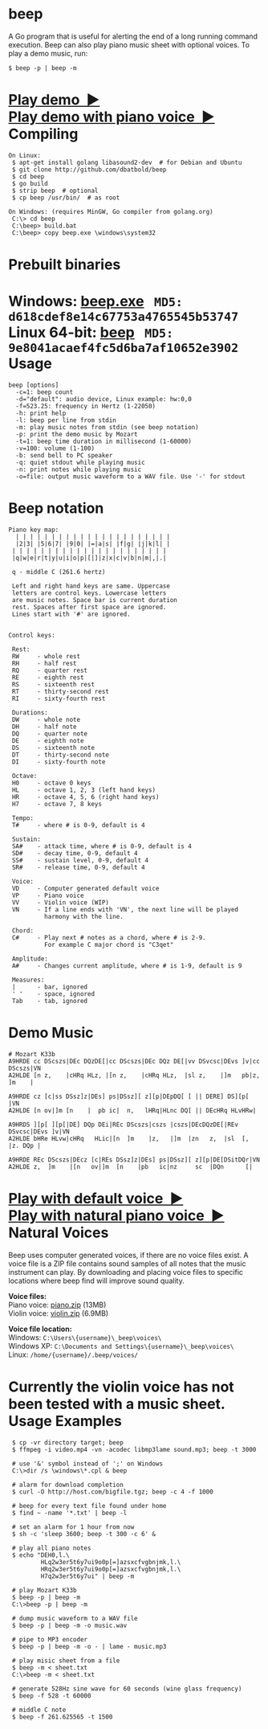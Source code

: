 beep
====

A Go program that is useful for alerting the end of a long running command execution.
Beep can also play piano music sheet with optional voices. To play a demo music, run:<br>

```$ beep -p | beep -m```<br>

[Play demo&nbsp; ▶](http://angiud.com/beep/demo-mozart-k33b.mp3)<br>
[Play demo with piano voice&nbsp; ▶](http://angiud.com/beep/demo-mozart-k33b-piano.mp3)
Compiling
=========
```
On Linux:
 $ apt-get install golang libasound2-dev  # for Debian and Ubuntu
 $ git clone http://github.com/dbatbold/beep
 $ cd beep
 $ go build
 $ strip beep  # optional
 $ cp beep /usr/bin/  # as root

On Windows: (requires MinGW, Go compiler from golang.org)
 C:\> cd beep
 C:\beep> build.bat
 C:\beep> copy beep.exe \windows\system32
```
Prebuilt binaries
===============
 Windows: [beep.exe](http://angiud.com/beep/binary/windows/beep.exe) &nbsp; ```MD5: d618cdef8e14c67753a4765545b53747```<br>
 Linux 64-bit: [beep](http://angiud.com/beep/binary/linux/beep) &nbsp; ```MD5: 9e8041acaef4fc5d6ba7af10652e3902```
Usage
=====
```
beep [options]
  -c=1: beep count
  -d="default": audio device, Linux example: hw:0,0
  -f=523.25: frequency in Hertz (1-22050)
  -h: print help
  -l: beep per line from stdin
  -m: play music notes from stdin (see beep notation)
  -p: print the demo music by Mozart
  -t=1: beep time duration in millisecond (1-60000)
  -v=100: volume (1-100)
  -b: send bell to PC speaker
  -q: quiet stdout while playing music
  -n: print notes while playing music
  -o=file: output music waveform to a WAV file. Use '-' for stdout
```
Beep notation
=============
```
Piano key map:
  | | | | | | | | | | | | | | | | | | | | | | 
  |2|3| |5|6|7| |9|0| |=|a|s| |f|g| |j|k|l| |
 | | | | | | | | | | | | | | | | | | | | | | 
 |q|w|e|r|t|y|u|i|o|p|[|]|z|x|c|v|b|n|m|,|.|

 q - middle C (261.6 hertz)

 Left and right hand keys are same. Uppercase 
 letters are control keys. Lowercase letters
 are music notes. Space bar is current duration
 rest. Spaces after first space are ignored.
 Lines start with '#' are ignored.


Control keys:

 Rest:
 RW     - whole rest
 RH     - half rest
 RQ     - quarter rest
 RE     - eighth rest
 RS     - sixteenth rest
 RT     - thirty-second rest
 RI     - sixty-fourth rest

 Durations:
 DW     - whole note
 DH     - half note
 DQ     - quarter note
 DE     - eighth note
 DS     - sixteenth note
 DT     - thirty-second note
 DI     - sixty-fourth note

 Octave:
 H0     - octave 0 keys
 HL     - octave 1, 2, 3 (left hand keys)
 HR     - octave 4, 5, 6 (right hand keys)
 H7     - octave 7, 8 keys

 Tempo:
 T#     - where # is 0-9, default is 4

 Sustain:
 SA#    - attack time, where # is 0-9, default is 4
 SD#    - decay time, 0-9, default 4
 SS#    - sustain level, 0-9, default 4
 SR#    - release time, 0-9, default 4

 Voice:
 VD     - Computer generated default voice
 VP     - Piano voice
 VV     - Violin voice (WIP)
 VN     - If a line ends with 'VN', the next line will be played 
          harmony with the line.

 Chord:
 C#     - Play next # notes as a chord, where # is 2-9. 
          For example C major chord is "C3qet"

 Amplitude:
 A#     - Changes current amplitude, where # is 1-9, default is 9

 Measures:
 |      - bar, ignored
 ' '    - space, ignored
 Tab    - tab, ignored
```
Demo Music
==========
```
# Mozart K33b
A9HRDE cc DScszs|DEc DQzDE[|cc DScszs|DEc DQz DE[|vv DSvcsc|DEvs ]v|cc DScszs|VN
A2HLDE [n z,    |cHRq HLz, |[n z,    |cHRq HLz,  |sl z,    |]m   pb|z, ]m    |

A9HRDE cz [c|ss DSsz]z|DEs] ps|DSsz][ z][p|DEpDQ[ [ || DERE] DS][p[ |VN
A2HLDE [n ov|]m [n    |  pb ic|  n,   lHRq|HLnc DQ[ || DEcHRq HLvHRw|

A9HRDS ][p[ ][p[|DE] DQp DEi|REc DScszs|cszs |cszs|DEcDQzDE[|REv DSvcsc|DEvs ]v|VN
A2HLDE bHRe HLvw|cHRq   HLic|[n  ]m    |z,   |]m  |zn   z,  |sl  [,    |z. DQp |

A9HRDE REc DScszs|DEcz [c|REs DSsz]z|DEs] ps|DSsz][ z][p|DE[DSitDQr|VN
A2HLDE z,  ]m    |[n   ov|]m  [n    |pb   ic|nz     sc  |DQn      [|
```
[Play with default voice&nbsp; ▶](http://angiud.com/beep/demo-mozart-k33b.mp3)<br>
[Play with natural piano voice&nbsp; ▶](http://angiud.com/beep/demo-mozart-k33b-piano.mp3)
Natural Voices
==============

Beep uses computer generated voices, if there are no voice files exist.
A voice file is a ZIP file contains sound samples of all notes that the
music instrument can play. By downloading and placing voice files to
specific locations where beep find will improve sound quality.

**Voice files:**<br>
 Piano voice: [piano.zip](http://angiud.com/beep/voices/piano.zip) (13MB)<br>
 Violin voice: [violin.zip](http://angiud.com/beep/voices/piano.zip) (6.9MB)<br>

**Voice file location:**<br>
 Windows: ```C:\Users\{username}\_beep\voices\``` <br>
 Windows XP: ```C:\Documents and Settings\{username}\_beep\voices\``` <br>
 Linux: ```/home/{username}/.beep/voices/```

Currently the violin voice has not been tested with a music sheet.
Usage Examples
==============
```
 $ cp -vr directory target; beep
 $ ffmpeg -i video.mp4 -vn -acodec libmp3lame sound.mp3; beep -t 3000
 
 # use '&' symbol instead of ';' on Windows
 C:\>dir /s \windows\*.cpl & beep
 
 # alarm for download completion
 $ curl -O http://host.com/bigfile.tgz; beep -c 4 -f 1000
 
 # beep for every text file found under home
 $ find ~ -name '*.txt' | beep -l
 
 # set an alarm for 1 hour from now
 $ sh -c 'sleep 3600; beep -t 300 -c 6' &
 
 # play all piano notes
 $ echo "DEH0,l.\
         HLq2w3er5t6y7ui9o0p[=]azsxcfvgbnjmk,l.\
         HRq2w3er5t6y7ui9o0p[=]azsxcfvgbnjmk,l.\
         H7q2w3er5t6y7ui" | beep -m
 
 # play Mozart K33b
 $ beep -p | beep -m
 C:\>beep -p | beep -m
 
 # dump music waveform to a WAV file
 $ beep -p | beep -m -o music.wav
 
 # pipe to MP3 encoder
 $ beep -p | beep -m -o - | lame - music.mp3
 
 # play misic sheet from a file
 $ beep -m < sheet.txt
 C:\>beep -m < sheet.txt

 # generate 528Hz sine wave for 60 seconds (wine glass frequency)
 $ beep -f 528 -t 60000
 
 # middle C note
 $ beep -f 261.625565 -t 1500
```
